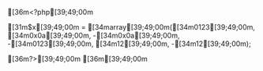 [36m<?php[39;49;00m

[31m$x[39;49;00m = [34marray[39;49;00m([34m0123[39;49;00m, [34m0x0a[39;49;00m, -[34m0x0a[39;49;00m, -[34m0123[39;49;00m, [34m12[39;49;00m, -[34m12[39;49;00m);

[36m?>[39;49;00m
[36m<?php[39;49;00m
[31m$a[39;49;00m = [34m1.234[39;49;00m;
[31m$b[39;49;00m = [34m1.2e3[39;49;00m;
[31m$c[39;49;00m = [34m7E-10[39;49;00m;
[36m?>[39;49;00m
